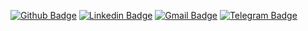 [![Github Badge](https://img.shields.io/badge/-Github-000?style=flat-square&logo=Github&logoColor=white&link=https://github.com/caioagiani)](https://github.com/caioagiani)
[![Linkedin Badge](https://img.shields.io/badge/-LinkedIn-blue?style=flat-square&logo=Linkedin&logoColor=white&link=https://www.linkedin.com/in/caioagiani/)](https://www.linkedin.com/in/caioagiani/)
[![Gmail Badge](https://img.shields.io/badge/-Gmail-c14438?style=flat-square&logo=Gmail&logoColor=white&link=mailto:caio.agiani14@gmail.com)](mailto:caio.agiani14@gmail.com)
[![Telegram Badge](https://img.shields.io/badge/-Telegram-1ca0f1?style=flat-square&labelColor=1ca0f1&logo=telegram&logoColor=white&link=https://t.me/caioagiani/)](https://t.me/caioagiani/)
